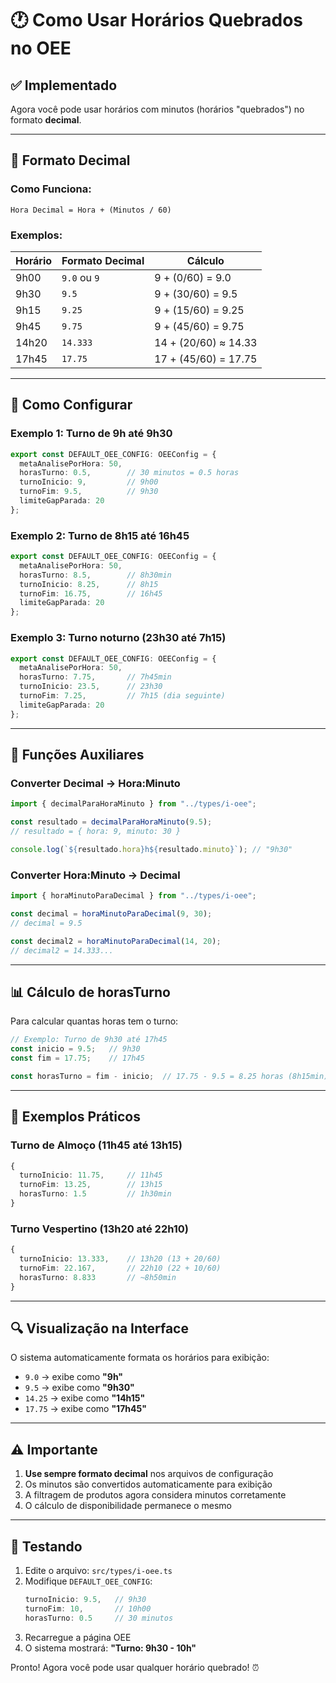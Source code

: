 # 🕐 Como Usar Horários Quebrados no OEE

## ✅ Implementado

Agora você pode usar horários com minutos (horários "quebrados") no formato **decimal**.

---

## 📝 Formato Decimal

### Como Funciona:
```
Hora Decimal = Hora + (Minutos / 60)
```

### Exemplos:

| Horário | Formato Decimal | Cálculo |
|---------|----------------|---------|
| 9h00 | `9.0` ou `9` | 9 + (0/60) = 9.0 |
| 9h30 | `9.5` | 9 + (30/60) = 9.5 |
| 9h15 | `9.25` | 9 + (15/60) = 9.25 |
| 9h45 | `9.75` | 9 + (45/60) = 9.75 |
| 14h20 | `14.333` | 14 + (20/60) ≈ 14.33 |
| 17h45 | `17.75` | 17 + (45/60) = 17.75 |

---

## 🔧 Como Configurar

### Exemplo 1: Turno de 9h até 9h30
```typescript
export const DEFAULT_OEE_CONFIG: OEEConfig = {
  metaAnalisePorHora: 50,
  horasTurno: 0.5,        // 30 minutos = 0.5 horas
  turnoInicio: 9,         // 9h00
  turnoFim: 9.5,          // 9h30
  limiteGapParada: 20
};
```

### Exemplo 2: Turno de 8h15 até 16h45
```typescript
export const DEFAULT_OEE_CONFIG: OEEConfig = {
  metaAnalisePorHora: 50,
  horasTurno: 8.5,        // 8h30min
  turnoInicio: 8.25,      // 8h15
  turnoFim: 16.75,        // 16h45
  limiteGapParada: 20
};
```

### Exemplo 3: Turno noturno (23h30 até 7h15)
```typescript
export const DEFAULT_OEE_CONFIG: OEEConfig = {
  metaAnalisePorHora: 50,
  horasTurno: 7.75,       // 7h45min
  turnoInicio: 23.5,      // 23h30
  turnoFim: 7.25,         // 7h15 (dia seguinte)
  limiteGapParada: 20
};
```

---

## 🧮 Funções Auxiliares

### Converter Decimal → Hora:Minuto
```typescript
import { decimalParaHoraMinuto } from "../types/i-oee";

const resultado = decimalParaHoraMinuto(9.5);
// resultado = { hora: 9, minuto: 30 }

console.log(`${resultado.hora}h${resultado.minuto}`); // "9h30"
```

### Converter Hora:Minuto → Decimal
```typescript
import { horaMinutoParaDecimal } from "../types/i-oee";

const decimal = horaMinutoParaDecimal(9, 30);
// decimal = 9.5

const decimal2 = horaMinutoParaDecimal(14, 20);
// decimal2 = 14.333...
```

---

## 📊 Cálculo de horasTurno

Para calcular quantas horas tem o turno:

```typescript
// Exemplo: Turno de 9h30 até 17h45
const inicio = 9.5;   // 9h30
const fim = 17.75;    // 17h45

const horasTurno = fim - inicio;  // 17.75 - 9.5 = 8.25 horas (8h15min)
```

---

## 🎯 Exemplos Práticos

### Turno de Almoço (11h45 até 13h15)
```typescript
{
  turnoInicio: 11.75,     // 11h45
  turnoFim: 13.25,        // 13h15
  horasTurno: 1.5         // 1h30min
}
```

### Turno Vespertino (13h20 até 22h10)
```typescript
{
  turnoInicio: 13.333,    // 13h20 (13 + 20/60)
  turnoFim: 22.167,       // 22h10 (22 + 10/60)
  horasTurno: 8.833       // ~8h50min
}
```

---

## 🔍 Visualização na Interface

O sistema automaticamente formata os horários para exibição:

- `9.0` → exibe como **"9h"**
- `9.5` → exibe como **"9h30"**
- `14.25` → exibe como **"14h15"**
- `17.75` → exibe como **"17h45"**

---

## ⚠️ Importante

1. **Use sempre formato decimal** nos arquivos de configuração
2. Os minutos são convertidos automaticamente para exibição
3. A filtragem de produtos agora considera minutos corretamente
4. O cálculo de disponibilidade permanece o mesmo

---

## 🚀 Testando

1. Edite o arquivo: `src/types/i-oee.ts`
2. Modifique `DEFAULT_OEE_CONFIG`:
   ```typescript
   turnoInicio: 9.5,   // 9h30
   turnoFim: 10,       // 10h00
   horasTurno: 0.5     // 30 minutos
   ```
3. Recarregue a página OEE
4. O sistema mostrará: **"Turno: 9h30 - 10h"**

Pronto! Agora você pode usar qualquer horário quebrado! ⏰
